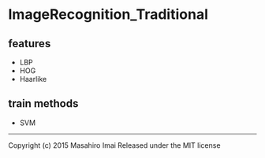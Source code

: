 # ImageRecognition_Traditional
## features
- LBP
- HOG
- Haarlike


## train methods
- SVM

---

Copyright (c) 2015 Masahiro Imai
Released under the MIT license
